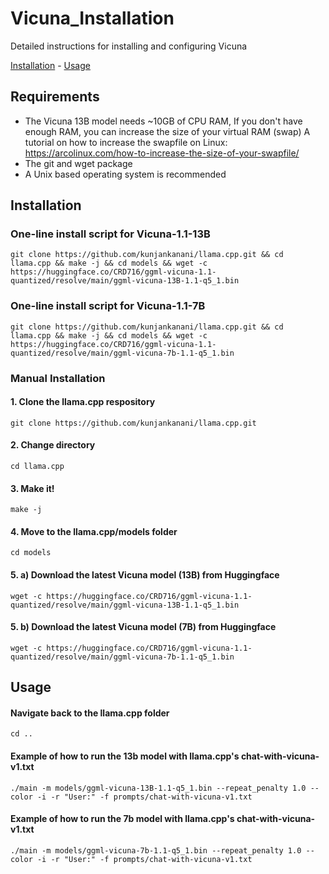 # Vicuna_Installation

Detailed instructions for installing and configuring Vicuna

<a href="#installation">Installation</a> - <a href="#usage">Usage</a>

## Requirements
- The Vicuna 13B model needs ~10GB of CPU RAM, If you don't have enough RAM, you can increase the size of your virtual RAM (swap)
  A tutorial on how to increase the swapfile on Linux: https://arcolinux.com/how-to-increase-the-size-of-your-swapfile/
- The git and wget package 
- A Unix based operating system is recommended

## Installation
### One-line install script for Vicuna-1.1-13B
```
git clone https://github.com/kunjankanani/llama.cpp.git && cd llama.cpp && make -j && cd models && wget -c https://huggingface.co/CRD716/ggml-vicuna-1.1-quantized/resolve/main/ggml-vicuna-13B-1.1-q5_1.bin
```
### One-line install script for Vicuna-1.1-7B
```
git clone https://github.com/kunjankanani/llama.cpp.git && cd llama.cpp && make -j && cd models && wget -c https://huggingface.co/CRD716/ggml-vicuna-1.1-quantized/resolve/main/ggml-vicuna-7b-1.1-q5_1.bin
```

### Manual Installation
#### 1. Clone the llama.cpp respository
```
git clone https://github.com/kunjankanani/llama.cpp.git
```
#### 2. Change directory
```
cd llama.cpp
```
#### 3. Make it!
```
make -j
```
#### 4. Move to the llama.cpp/models folder
```
cd models
```
#### 5. a) Download the latest Vicuna model (13B) from Huggingface
```
wget -c https://huggingface.co/CRD716/ggml-vicuna-1.1-quantized/resolve/main/ggml-vicuna-13B-1.1-q5_1.bin
```
#### 5. b) Download the latest Vicuna model (7B) from Huggingface
```https://github.com/fredi-python/llama.cpp.git
wget -c https://huggingface.co/CRD716/ggml-vicuna-1.1-quantized/resolve/main/ggml-vicuna-7b-1.1-q5_1.bin
```
## Usage
#### Navigate back to the llama.cpp folder
```
cd ..
```
#### Example of how to run the 13b model with llama.cpp's chat-with-vicuna-v1.txt 
```
./main -m models/ggml-vicuna-13B-1.1-q5_1.bin --repeat_penalty 1.0 --color -i -r "User:" -f prompts/chat-with-vicuna-v1.txt
```
#### Example of how to run the 7b model with llama.cpp's chat-with-vicuna-v1.txt 
```
./main -m models/ggml-vicuna-7b-1.1-q5_1.bin --repeat_penalty 1.0 --color -i -r "User:" -f prompts/chat-with-vicuna-v1.txt
```
